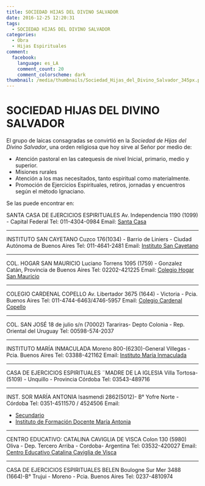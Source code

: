 ```yaml
---
title: SOCIEDAD HIJAS DEL DIVINO SALVADOR
date: 2016-12-25 12:20:31
tags:
  - SOCIEDAD HIJAS DEL DIVINO SALVADOR
categories:
  - Obra
  - Hijas Espirituales
comment:
  facebook:
    language: es_LA
    comment_count: 20
    comment_colorscheme: dark  
thumbnail: /media/thumbnails/Sociedad_Hijas_del_Divino_Salvador_345px.png
---
```

# SOCIEDAD HIJAS DEL DIVINO SALVADOR

El grupo de laicas consagradas se convirtió en la _Sociedad de Hijas del Divino Salvador_, una orden religiosa que hoy sirve al Señor por medio de:

- Atención pastoral en las catequesis de nivel Inicial, primario, medio y superior.
- Misiones rurales
- Atención a los mas necesitados, tanto espiritual como materialmente.
- Promoción de Ejercicios Espirituales, retiros, jornadas y encuentros según el método Ignaciano.

Se las puede encontrar en:

SANTA CASA DE EJERCICIOS ESPIRITUALES
Av. Independencia 1190 (1099) - Capital Federal
Tel: 011-4304-0984
Email: [Santa Casa](mailto:hdsmamantula@yahoo.com.ar)

---

INSTITUTO SAN CAYETANO
Cuzco 176(1034) - Barrio de Liniers - Ciudad Autónoma de Buenos Aires
Tel: 011-4641-2481
Email: [Instituto San Cayetano](mailto:hdssancayetano@live.com.ar)

---

COL. HOGAR SAN MAURICIO
Luciano Torrens 1095 (1759) - Gonzalez Catán, Provincia de Buenos Aires
Tel: 02202-421225
Email: [Colegio Hogar San Mauricio](mailto:colegiosm@gmail.com.ar)

---

COLEGIO CARDENAL COPELLO
Av. Libertador 3675 (1644) - Victoria - Pcia. Buenos Aires
Tel: 011-4744-6463/4746-5957
Email: [Colegio Cardenal Copello](mailto:ccopello@ccopello.com.ar)

---

COL. SAN JOSÉ
18 de julio s/n (70002) Tarariras- Depto Colonia - Rep. Oriental del Uruguay
Tel: 00598-574-2037

---

INSTITUTO MARÍA INMACULADA
Moreno 800-(6230)-General Villegas - Pcia. Buenos Aires
Tel: 03388-421162
Email: [Instituto María Inmaculada](mailto:imi@servicoopsa.com.ar)

---

CASA DE EJERCICIOS ESPIRITUALES ¨MADRE DE LA IGLESIA
Villa Tortosa-(5109) - Unquillo - Provincia Córdoba
Tel: 03543-489716

---

INST. SOR MARÍA ANTONIA
Isasmendi 2862(5012)- B° Yofre Norte - Córdoba
Tel: 0351-4511570 / 4524506
Email:
  - [Secundario](mailto:ismasecundario@hotmail.com)
  - [Instituto de Formación Docente María Antonia](mailto:ifdsormariaantonia@hotmail.com)

---

CENTRO EDUCATIVO: CATALINA CAVIGLIA DE VISCA
Colon 130 (5980) Oliva - Dep. Tercero Arriba - Cordoba- Argentina
Tel: 03532-420027
Email: [Centro Educativo Catalina Caviglia de Visca](mailto:catalinacdevisca@hotmail.com)

---

CASA DE EJERCICIOS ESPIRITUALES BELEN
Boulogne Sur Mer 3488 (1664)-B° Trujui - Moreno - Pcia. Buenos Aires
Tel: 0237-4810974
